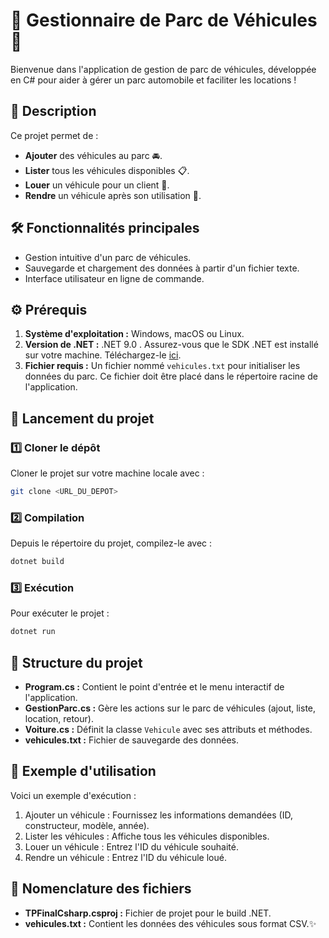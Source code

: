 
# 🚗 Gestionnaire de Parc de Véhicules 🚗

Bienvenue dans l'application de gestion de parc de véhicules, développée en C# pour aider à gérer un parc automobile et faciliter les locations !  

## 📜 Description
Ce projet permet de :
- **Ajouter** des véhicules au parc 🚘.
- **Lister** tous les véhicules disponibles 📋.
- **Louer** un véhicule pour un client 🔑.
- **Rendre** un véhicule après son utilisation 🔄.

## 🛠️ Fonctionnalités principales
- Gestion intuitive d'un parc de véhicules.
- Sauvegarde et chargement des données à partir d'un fichier texte.
- Interface utilisateur en ligne de commande.

## ⚙️ Prérequis
1. **Système d'exploitation :** Windows, macOS ou Linux.
2. **Version de .NET :** .NET 9.0 . Assurez-vous que le SDK .NET est installé sur votre machine. Téléchargez-le [ici](https://dotnet.microsoft.com/download).
3. **Fichier requis :** Un fichier nommé `vehicules.txt` pour initialiser les données du parc. Ce fichier doit être placé dans le répertoire racine de l'application.

## 🚀 Lancement du projet
### 1️⃣ Cloner le dépôt
Cloner le projet sur votre machine locale avec :
```bash
git clone <URL_DU_DEPOT>
```

### 2️⃣ Compilation
Depuis le répertoire du projet, compilez-le avec :
```bash
dotnet build
```

### 3️⃣ Exécution
Pour exécuter le projet :
```bash
dotnet run
```

## 🧩 Structure du projet
- **Program.cs :** Contient le point d'entrée et le menu interactif de l'application.
- **GestionParc.cs :** Gère les actions sur le parc de véhicules (ajout, liste, location, retour).
- **Voiture.cs :** Définit la classe `Vehicule` avec ses attributs et méthodes.
- **vehicules.txt :** Fichier de sauvegarde des données.

## 📄 Exemple d'utilisation
Voici un exemple d'exécution :
1. Ajouter un véhicule : Fournissez les informations demandées (ID, constructeur, modèle, année).
2. Lister les véhicules : Affiche tous les véhicules disponibles.
3. Louer un véhicule : Entrez l'ID du véhicule souhaité.
4. Rendre un véhicule : Entrez l'ID du véhicule loué.

## 📂 Nomenclature des fichiers
- **TPFinalCsharp.csproj :** Fichier de projet pour le build .NET.
- **vehicules.txt :** Contient les données des véhicules sous format CSV.✨
